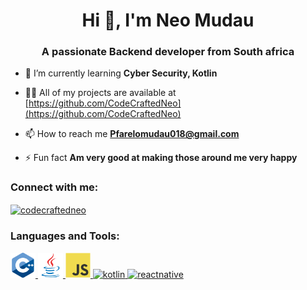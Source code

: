 <h1 align="center">Hi 👋, I'm Neo Mudau</h1>
<h3 align="center">A passionate Backend developer from South africa</h3>

- 🌱 I’m currently learning **Cyber Security, Kotlin**

- 👨‍💻 All of my projects are available at [https://github.com/CodeCraftedNeo](https://github.com/CodeCraftedNeo)

- 📫 How to reach me **Pfarelomudau018@gmail.com**

- ⚡ Fun fact **Am very good at making those around me very happy**

<h3 align="left">Connect with me:</h3>
<p align="left">
<a href="https://instagram.com/codecraftedneo" target="blank"><img align="center" src="https://raw.githubusercontent.com/rahuldkjain/github-profile-readme-generator/master/src/images/icons/Social/instagram.svg" alt="codecraftedneo" height="30" width="40" /></a>
</p>

<h3 align="left">Languages and Tools:</h3>
<p align="left"> <a href="https://www.w3schools.com/cpp/" target="_blank" rel="noreferrer"> <img src="https://raw.githubusercontent.com/devicons/devicon/master/icons/cplusplus/cplusplus-original.svg" alt="cplusplus" width="40" height="40"/> </a> <a href="https://www.java.com" target="_blank" rel="noreferrer"> <img src="https://raw.githubusercontent.com/devicons/devicon/master/icons/java/java-original.svg" alt="java" width="40" height="40"/> </a> <a href="https://developer.mozilla.org/en-US/docs/Web/JavaScript" target="_blank" rel="noreferrer"> <img src="https://raw.githubusercontent.com/devicons/devicon/master/icons/javascript/javascript-original.svg" alt="javascript" width="40" height="40"/> </a> <a href="https://kotlinlang.org" target="_blank" rel="noreferrer"> <img src="https://www.vectorlogo.zone/logos/kotlinlang/kotlinlang-icon.svg" alt="kotlin" width="40" height="40"/> </a> <a href="https://reactnative.dev/" target="_blank" rel="noreferrer"> <img src="https://reactnative.dev/img/header_logo.svg" alt="reactnative" width="40" height="40"/> </a> </p>

